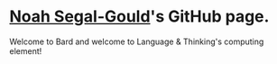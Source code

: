 # [Noah Segal-Gould](http://www.segal-gould.com)'s GitHub page.

Welcome to Bard and welcome to Language & Thinking's computing element!
